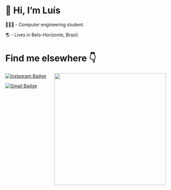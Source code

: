 # 👋 Hi, I’m Luís
👨🏻‍💻 - Computer engineering student.

🌎 - Lives in Belo-Horizonte, Brazil.

# Find me elsewhere  👇

<img align="right" src="https://raw.githubusercontent.com/MicaelliMedeiros/micaellimedeiros/master/image/computer-illustration.png" width="350"/>



[![Instagram Badge](https://img.shields.io/badge/-resendeluiis%20-6633cc?style=flat-square&logo=Instagram&logoColor=white&link=https:https://www.instagram.com/resendeluiis/)](https://www.instagram.com/resendeluiis)

[![Gmail Badge](https://img.shields.io/badge/-lluisresende13@gmail.com-6633cc?style=flat-square&logo=Gmail&logoColor=white&link=mailto:lluisresende13@gmail.com)](lluisresende13@gmail.com)
